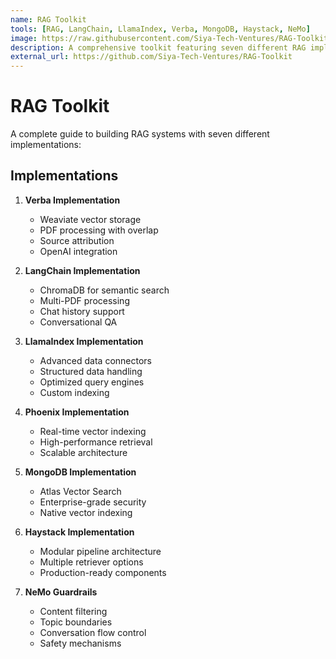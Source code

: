 ```yaml
---
name: RAG Toolkit
tools: [RAG, LangChain, LlamaIndex, Verba, MongoDB, Haystack, NeMo]
image: https://raw.githubusercontent.com/Siya-Tech-Ventures/RAG-Toolkit/refs/heads/main/thumbnail.webp
description: A comprehensive toolkit featuring seven different RAG implementations using modern frameworks like LangChain, LlamaIndex, Verba, and more. Each implementation demonstrates unique approaches to building production-ready RAG systems.
external_url: https://github.com/Siya-Tech-Ventures/RAG-Toolkit
---
```


# RAG Toolkit

A complete guide to building RAG systems with seven different implementations:

## Implementations

1. **Verba Implementation**
   - Weaviate vector storage
   - PDF processing with overlap
   - Source attribution
   - OpenAI integration

2. **LangChain Implementation**
   - ChromaDB for semantic search
   - Multi-PDF processing
   - Chat history support
   - Conversational QA

3. **LlamaIndex Implementation**
   - Advanced data connectors
   - Structured data handling
   - Optimized query engines
   - Custom indexing

4. **Phoenix Implementation**
   - Real-time vector indexing
   - High-performance retrieval
   - Scalable architecture

5. **MongoDB Implementation**
   - Atlas Vector Search
   - Enterprise-grade security
   - Native vector indexing

6. **Haystack Implementation**
   - Modular pipeline architecture
   - Multiple retriever options
   - Production-ready components

7. **NeMo Guardrails**
   - Content filtering
   - Topic boundaries
   - Conversation flow control
   - Safety mechanisms

